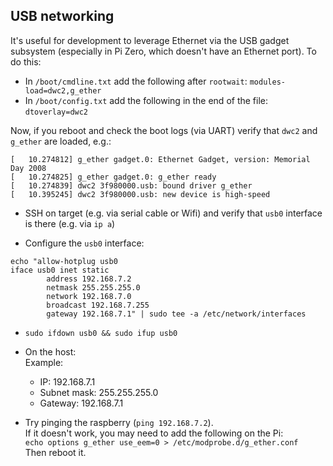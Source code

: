 ## USB networking

It's useful for development to leverage Ethernet via the USB gadget subsystem (especially in Pi Zero, which doesn't have an Ethernet port).
To do this:

- In `/boot/cmdline.txt` add the following after `rootwait`: `modules-load=dwc2,g_ether`
- In `/boot/config.txt` add the following in the end of the file: `dtoverlay=dwc2`

Now, if you reboot and check the boot logs (via UART) verify that `dwc2` and `g_ether` are loaded, e.g.:

```
[   10.274812] g_ether gadget.0: Ethernet Gadget, version: Memorial Day 2008
[   10.274825] g_ether gadget.0: g_ether ready
[   10.274839] dwc2 3f980000.usb: bound driver g_ether
[   10.395245] dwc2 3f980000.usb: new device is high-speed
```

- SSH on target (e.g. via serial cable or Wifi) and verify that `usb0` interface is there (e.g. via `ip a`)

- Configure the `usb0` interface:
```
echo "allow-hotplug usb0
iface usb0 inet static
        address 192.168.7.2
        netmask 255.255.255.0
        network 192.168.7.0
        broadcast 192.168.7.255
        gateway 192.168.7.1" | sudo tee -a /etc/network/interfaces
```

- `sudo ifdown usb0 && sudo ifup usb0`

- On the host:  
Example:
    - IP: 192.168.7.1
    - Subnet mask: 255.255.255.0
    - Gateway: 192.168.7.1

- Try pinging the raspberry (`ping 192.168.7.2`).  
If it doesn't work, you may need to add the following on the Pi:  
`echo options g_ether use_eem=0 > /etc/modprobe.d/g_ether.conf`  
Then reboot it.